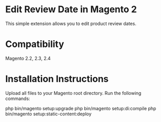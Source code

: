 # Edit Review Date in Magento 2
This simple extension allows you to edit product review dates.

# Compatibility
Magento 2.2, 2.3, 2.4

# Installation Instructions
Upload all files to your Magento root directory. Run the following commands:

php bin/magento setup:upgrade
php bin/magento setup:di:compile
php bin/magento setup:static-content:deploy